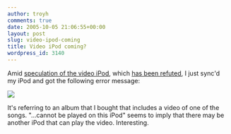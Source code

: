 ```yaml
---
author: troyh
comments: true
date: 2005-10-05 21:06:55+00:00
layout: post
slug: video-ipod-coming
title: Video iPod coming?
wordpress_id: 3140
---
```


Amid [speculation of the video iPod](http://www.appleinsider.com/article.php?id=1304), which [has been refuted](http://www.thinksecret.com/news/0510oct12.html), I just sync'd my iPod and got the following error message:

![](http://troyandgay.com/pix/Picture9.png)

It's referring to an album that I bought that includes a video of one of the songs. "...cannot be played on this iPod" seems to imply that there may be another iPod that can play the video. Interesting.
